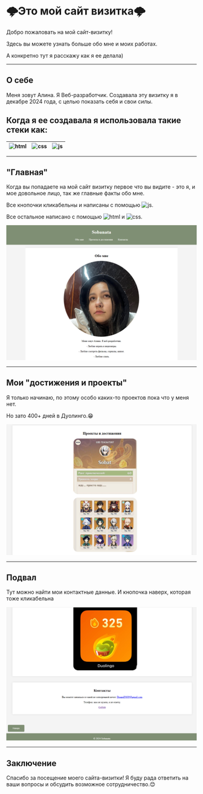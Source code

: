 # 🌩Это мой сайт визитка🌩

Добро пожаловать на мой сайт-визитку! 

Здесь вы можете узнать больше обо мне и моих работах.

А конкретно тут я расскажу как я ее делала)



---

## О себе

Меня зовут Алина. Я Веб-разработчик. Создавала эту визитку я в декабре 2024 года, с целью показать себя и свои силы.

## Когда я ее создавала я использовала такие стеки как:



| ![html](https://img.shields.io/badge/HTML-E34F26?style=for-the-badge&logo=html5&logoColor=white) | ![css](https://img.shields.io/badge/CSS-1572B6?style=for-the-badge&logo=css3&logoColor=white) | ![js](https://img.shields.io/badge/JavaScript-F7DF1E?style=for-the-badge&logo=javascript&logoColor=white) |
|------------------|------------------|------------------|


---
## "Главная"

Когда вы попадаете на мой сайт визитку первое что вы видите - это я, и мое довольное лицо, так же главные факты обо мне.

Все кнопочки кликабельны и написаны с помощью ![js](https://img.shields.io/badge/JavaScript-F7DF1E?style=for-the-badge&logo=javascript&logoColor=white).



Все остальное написано с помощью ![html](https://img.shields.io/badge/HTML-E34F26?style=for-the-badge&logo=html5&logoColor=white) и ![css](https://img.shields.io/badge/CSS-1572B6?style=for-the-badge&logo=css3&logoColor=white).


![Скриншот](https://github.com/Sobanata/Sobanata.github.io/raw/main/image/1.png)

---

## Мои "достижения и проекты"

Я только начинаю, по этому особо каких-то проектов пока что у меня нет.

Но зато 400+ дней в Дуолинго.😁


![Скриншот](https://github.com/Sobanata/Sobanata.github.io/raw/main/image/2.png)

---

## Подвал

Тут можно найти мои контактные данные.
И кнопочка наверх, которая тоже кликабельна


![Скриншот](https://github.com/Sobanata/Sobanata.github.io/raw/main/image/3.png)

---

## Заключение

Спасибо за посещение моего сайта-визитки! Я буду рада ответить на ваши вопросы и обсудить возможное сотрудничество.😊
